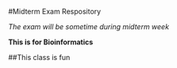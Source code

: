 #Midterm Exam Respository 

*The exam will be sometime during midterm week*

**This is for Bioinformatics**

##This class is fun

